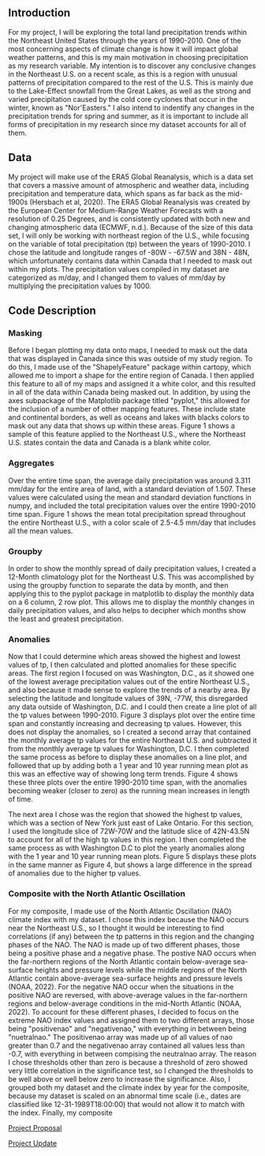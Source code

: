 ## Introduction

For my project, I will be exploring the total land precipitation trends within the Northeast United States through the years of 1990-2010. One of the most concerning aspects of climate change is how it will impact global weather patterns, and this is my main motivation in choosing precipitation as my research variable. My intention is to discover any conclusive changes in the Northeast U.S. on a recent scale, as this is a region with unusual patterns of precipitation compared to the rest of the U.S. This is mainly due to the Lake-Effect snowfall from the Great Lakes, as well as the strong and varied precipitation caused by the cold core cyclones that occur in the winter, known as "Nor'Easters." I also intend to indentify any changes in the precipitation trends for spring and summer, as it is important to include all forms of precipitation in my research since my dataset accounts for all of them.

## Data

My project will make use of the ERA5 Global Reanalysis, which is a data set that covers a massive amount of atmospheric and weather data, including precipitation and temperature data, which spans as far back as the mid-1900s (Hersbach et al, 2020). The ERA5 Global Reanalysis was created by the European Center for Medium-Range Weather Forecasts with a resolution of 0.25 Degrees, and is consistently updated with both new and changing atmospheric data (ECMWF, n.d.). Because of the size of this data set, I will only be working with northeast region of the U.S., while focusing on the variable of total precipitation (tp) between the years of 1990-2010. I chose the latitude and longitude ranges of -80W - -67.5W and 38N - 48N, which unfortunately contains data within Canada that I needed to mask out within my plots. The precipitation values compiled in my dataset are categorized as m/day, and I changed them to values of mm/day by multiplying the precipitation values by 1000.

## Code Description

### Masking

Before I began plotting my data onto maps, I needed to mask out the data that was displayed in Canada since this was outside of my study region. To do this, I made use of the "ShapelyFeature" package within cartopy, which allowed me to import a shape for the entire region of Canada. I then applied this feature to all of my maps and assigned it a white color, and this resulted in all of the data within Canada being masked out. In addition, by using the axes subpackage of the Matplotlib package titled "pyplot," this allowed for the inclusion of a number of other mapping features. These include state and continental borders, as well as oceans and lakes with blacks colors to mask out any data that shows up within these areas. Figure 1 shows a sample of this feature applied to the Northeast U.S., where the Northeast U.S. states contain the data and Canada is a blank white color.

### Aggregates

Over the entire time span, the average daily precipitation was around 3.311 mm/day for the entire area of land, with a standard deviation of 1.507. These values were calculated using the mean and standard deviation functions in numpy, and included the total precipitation values over the entire 1990-2010 time span. Figure 1 shows the mean total precipitation spread throughout the entire Northeast U.S., with a color scale of 2.5-4.5 mm/day that includes all the mean values.

### Groupby

In order to show the monthly spread of daily precipitation values, I created a 12-Month climatology plot for the Northeast U.S. This was accomplished by using the groupby function to separate the data by month, and then applying this to the pyplot package in matplotlib to display the monthly data on a 6 column, 2 row plot. This allows me to display the monthly changes in daily precipitation values, and also helps to decipher which months show the least and greatest precipitation.

### Anomalies

Now that I could determine which areas showed the highest and lowest values of tp, I then calculated and plotted anomalies for these specific areas. The first region I focused on was Washington, D.C., as it showed one of the lowest average precipitation values out of the entire Northeast U.S., and also because it made sense to explore the trends of a nearby area. By selecting the latitude and longitude values of 39N, -77W, this disregarded any data outside of Washington, D.C. and I could then create a line plot of all the tp values between 1990-2010. Figure 3 displays plot over the entire time span and constantly increasing and decreasing tp values. However, this does not display the anomalies, so I created a second array that contained the monthly average tp values for the entire Northeast U.S. and subtracted it from the monthly average tp values for Washington, D.C. I then completed the same process as before to display these anomalies on a line plot, and followed that up by adding both a 1 year and 10 year running mean plot as this was an effective way of showing long term trends. Figure 4 shows these three plots over the entire 1990-2010 time span, with the anomalies becoming weaker (closer to zero) as the running mean increases in length of time.

The next area I chose was the region that showed the highest tp values, which was a section of New York just east of Lake Ontario. For this section, I used the longitude slice of 72W-70W and the latitude slice of 42N-43.5N to account for all of the high tp values in this region. I then completed the same process as with Washington D.C to plot the yearly anomalies along with the 1 year and 10 year running mean plots. Figure 5 displays these plots in the same manner as Figure 4, but shows a large difference in the spread of anomalies due to the higher tp values.

### Composite with the North Atlantic Oscillation

For my composite, I made use of the North Atlantic Oscillation (NAO) climate index with my dataset. I chose this index because the NAO occurs near the Northeast U.S., so I thought it would be interesting to find correlations (if any) between the tp patterns in this region and the changing phases of the NAO. The NAO is made up of two different phases, those being a positive phase and a negative phase. The postive NAO occurs when the far-northern regions of the North Atlantic contain below-average sea-surface heights and pressure levels while the middle regions of the North Atlantic contain above-average sea-surface heights and pressure levels (NOAA, 2022). For the negative NAO occur when the situations in the positive NAO are reversed, with above-average values in the far-northern regions and below-average conditions in the mid-North Atlantic (NOAA, 2022). To account for these different phases, I decided to focus on the extreme NAO index values and assigned them to two different arrays, those being "positivenao" and "negativenao," with everything in between being "nuetralnao." The positivenao array was made up of all values of nao greater than 0.7 and the negativenao array contained all values less than -0.7, with everything in between compising the neutralnao array. The reason I chose thresholds other than zero is because a threshold of zero showed very little correlation in the significance test, so I changed the thresholds to be well above or well below zero to increase the significance. Also, I grouped both my dataset and the climate index by year for the composite, because my dataset is scaled on an abnormal time scale (i.e., dates are classified like 12-31-1989T18:00:00) that would not allow it to match with the index. Finally, my composite



[Project Proposal](https://jstiles9552.github.io/CLIM_680_Project/Project_Proposal.html)

[Project Update](https://jstiles9552.github.io/CLIM_680_Project/Project_Update.html)
